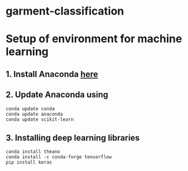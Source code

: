 # garment-classification

# Setup of environment for machine learning

## 1. Install Anaconda [here](https://www.anaconda.com/products/individual)

## 2. Update Anaconda using
```
conda update conda
conda update anaconda
conda update scikit-learn
```

## 3. Installing deep learning libraries
```
conda install theano
conda install -c conda-forge tensorflow
pip install keras
```

